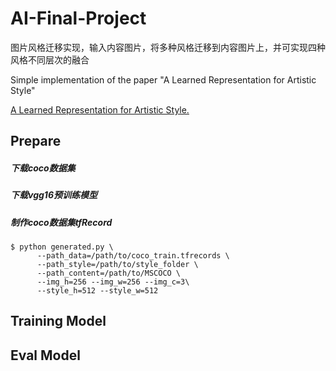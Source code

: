 # AI-Final-Project
图片风格迁移实现，输入内容图片，将多种风格迁移到内容图片上，并可实现四种风格不同层次的融合

Simple implementation of the paper "A Learned Representation for Artistic Style"

[A Learned Representation for Artistic Style.](http://cn.arxiv.org/pdf/1610.07629.pdf)

## Prepare
##### 下载coco数据集
##### 下载vgg16预训练模型
##### 制作coco数据集tfRecord
```
$ python generated.py \
      --path_data=/path/to/coco_train.tfrecords \
      --path_style=/path/to/style_folder \
      --path_content=/path/to/MSCOCO \
      --img_h=256 --img_w=256 --img_c=3\
      --style_h=512 --style_w=512 
```
## Training Model

## Eval Model
